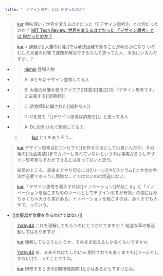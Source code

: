 ```yaml
---
title: "「デザイン思考」とは 何だったのか"
---
```


> [kur](https://twitter.com/kur/status/1644185441284014080) 興味深い / 世界を変えるはずだった「[[デザイン思考]]」とは何だったのか？
> [MIT Tech Review: 世界を変えるはずだった 「デザイン思考」とは 何だったのか？](https://www.technologyreview.jp/s/299075/design-thinking-was-supposed-to-fix-the-world-where-did-it-go-wrong/)

> [kur](https://twitter.com/kur/status/1644185795576885248) > 課題が[[大量の付箋]]では解決困難であることが明らかになり
>  いやむしろ大量の付箋で課題が解決できるなんて思ってた人、本当にいるんですか…？
- > [nishio](https://twitter.com/nishio/status/1644186821092593665) 登場人物
- >  A: まともにデザイン思考してる人
- >  B: 大量の付箋を使うアイデア[[降霊]][[儀式]]を「デザイン思考です」と主張する[[詐欺師]]
- >  C: 詐欺師Bに騙された[[純朴な人]]
- >  D: Cを見て「[[デザイン思考は詐欺だ]]」と思ってる人
- >  A: Dに批判されて困惑してる人
    - > [kur](https://twitter.com/kur/status/1644187074847985667) とてもありそう…


> [kur](https://twitter.com/kur/status/1644187030006693888) デザイン思考は[[コンセプト]]を作る手法としては良いんだが、その後の[[社会実装]]までカバーしきれていないというのは事実だろうしデザイン思考家もそれができるとは言ってないと思う。
>
>  結局のところ、最後までやり切るには[[リーン]]や[[スクラム]]とか他の手法が必要であろうし簡単なことではないのは間違いない。


> [kur](https://twitter.com/kur/status/1644195581458550785) 「デザイン思考を導入すれば[[イノベーション]]が起こる」と「イノベーションを起こすためのツールとしてデザイン思考が有効」の間にはめちゃくちゃ大きな差がある。イノベーションを起こすのは、あくまでも人やで、っていう。
- [[文房具が文章を作るわけではない]]

> [Yothy44](https://twitter.com/Yothy44/status/1644217437683089408) これを理解してもらうのにどうされてますか？
>  地道な草の根活動してはおりますが…

> [kur](https://twitter.com/kur/status/1644219886871388162) 理解してもらうというか、そのまま伝えるしかなくないですかｗ

> [Yothy44](https://twitter.com/Yothy44/status/1644220363163959296) あ、まあそれはたしかにｗ
>  期待されてもあくまでも[[ツールでしかない]]で、ってことですね。

> [kur](https://twitter.com/kur/status/1644221502798311425) 研修するときの[[期待値調整]]とかはあるかもですけどね。
